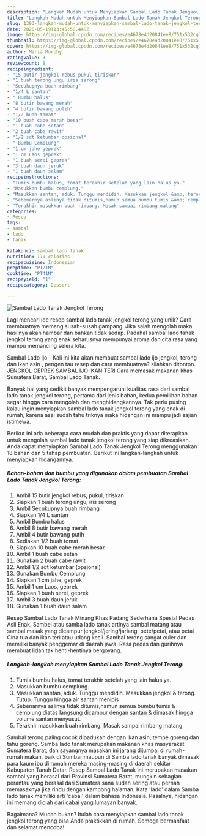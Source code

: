 ```yaml
---
description: "Langkah Mudah untuk Menyiapkan Sambal Lado Tanak Jengkol Terong Anti Gagal"
title: "Langkah Mudah untuk Menyiapkan Sambal Lado Tanak Jengkol Terong Anti Gagal"
slug: 1393-langkah-mudah-untuk-menyiapkan-sambal-lado-tanak-jengkol-terong-anti-gagal
date: 2020-05-19T13:45:58.448Z
image: https://img-global.cpcdn.com/recipes/e4678e4d20841ee8/751x532cq70/sambal-lado-tanak-jengkol-terong-foto-resep-utama.jpg
thumbnail: https://img-global.cpcdn.com/recipes/e4678e4d20841ee8/751x532cq70/sambal-lado-tanak-jengkol-terong-foto-resep-utama.jpg
cover: https://img-global.cpcdn.com/recipes/e4678e4d20841ee8/751x532cq70/sambal-lado-tanak-jengkol-terong-foto-resep-utama.jpg
author: Maria Murphy
ratingvalue: 3
reviewcount: 8
recipeingredient:
- "15 butir jengkol rebus pukul tiriskan"
- "1 buah terong ungu iris serong"
- "Secukupnya buah rimbang"
- "1/4 L santan"
- " Bumbu halus"
- "8 butir bawang merah"
- "4 butir bawang putih"
- "1/2 buah tomat"
- "10 buah cabe merah besar"
- "1 buah cabe setan"
- "2 buah cabe rawit"
- "1/2 sdt ketumbar opsional"
- " Bumbu Cemplung"
- "1 cm jahe geprek"
- "1 cm Laos geprek"
- "1 buah serei geprek"
- "3 buah daun jeruk"
- "1 buah daun salam"
recipeinstructions:
- "Tumis bumbu halus, tomat terakhir setelah yang lain halus ya."
- "Masukkan bumbu cemplung."
- "Masukkan santan, aduk. Tunggu mendidih. Masukkan jengkol &amp; terong. Tutup. Tunggu hingga air santan menipis"
- "Sebenarnya aslinya tidak ditumis,namun semua bumbu tumis &amp; cemplung diatas langsung dicampur dengan santan &amp; dimasak hingga volume santan menyusut."
- "Terakhir masukkan buah rimbang. Masak sampai rimbang matang"
categories:
- Resep
tags:
- sambal
- lado
- tanak

katakunci: sambal lado tanak 
nutrition: 170 calories
recipecuisine: Indonesian
preptime: "PT21M"
cooktime: "PT41M"
recipeyield: "1"
recipecategory: Dessert

---
```



![Sambal Lado Tanak Jengkol Terong](https://img-global.cpcdn.com/recipes/e4678e4d20841ee8/751x532cq70/sambal-lado-tanak-jengkol-terong-foto-resep-utama.jpg)

Lagi mencari ide resep sambal lado tanak jengkol terong yang unik? Cara membuatnya memang susah-susah gampang. Jika salah mengolah maka hasilnya akan hambar dan bahkan tidak sedap. Padahal sambal lado tanak jengkol terong yang enak seharusnya mempunyai aroma dan cita rasa yang mampu memancing selera kita.

Sambal Lado Ijo - Kali ini kita akan membuat sambal lado ijo jengkol, terong dan ikan asin , pengen tau resep dan cara membuatnya? silahkan ditonton. JENGKOL GEPREK SAMBAL IJO IKAN TERI Cara memasak makanan khas Sumatera Barat, Sambal Lado Tanak.

Banyak hal yang sedikit banyak mempengaruhi kualitas rasa dari sambal lado tanak jengkol terong, pertama dari jenis bahan, kedua pemilihan bahan segar hingga cara mengolah dan menghidangkannya. Tak perlu pusing kalau ingin menyiapkan sambal lado tanak jengkol terong yang enak di rumah, karena asal sudah tahu triknya maka hidangan ini mampu jadi sajian istimewa.


Berikut ini ada beberapa cara mudah dan praktis yang dapat diterapkan untuk mengolah sambal lado tanak jengkol terong yang siap dikreasikan. Anda dapat menyiapkan Sambal Lado Tanak Jengkol Terong menggunakan 18 bahan dan 5 tahap pembuatan. Berikut ini langkah-langkah untuk menyiapkan hidangannya.

<!--inarticleads1-->

##### Bahan-bahan dan bumbu yang digunakan dalam pembuatan Sambal Lado Tanak Jengkol Terong:

1. Ambil 15 butir jengkol rebus, pukul, tiriskan
1. Siapkan 1 buah terong ungu, iris serong
1. Ambil Secukupnya buah rimbang
1. Siapkan 1/4 L santan
1. Ambil  Bumbu halus
1. Ambil 8 butir bawang merah
1. Ambil 4 butir bawang putih
1. Sediakan 1/2 buah tomat
1. Siapkan 10 buah cabe merah besar
1. Ambil 1 buah cabe setan
1. Gunakan 2 buah cabe rawit
1. Ambil 1/2 sdt ketumbar (opsional)
1. Gunakan  Bumbu Cemplung
1. Siapkan 1 cm jahe, geprek
1. Ambil 1 cm Laos, geprek
1. Siapkan 1 buah serei, geprek
1. Ambil 3 buah daun jeruk
1. Gunakan 1 buah daun salam


Resep Sambal Lado Tanak Minang Khas Padang Sederhana Spesial Pedas Asli Enak. Sambel atau samba lado tanak artinya sambal matang atau sambal masak yang dicampur jengkol/jering/jariang, pete/petai, atau petai Cina tua dan ikan teri atau udang kecil. Sambal terong sangat ouler dan memiliki banyak penggemar di daerah jawa. Rasa pedas dan gurihnya membuat lidah tak henti-hentinya bergoyang. 

<!--inarticleads2-->

##### Langkah-langkah menyiapkan Sambal Lado Tanak Jengkol Terong:

1. Tumis bumbu halus, tomat terakhir setelah yang lain halus ya.
1. Masukkan bumbu cemplung.
1. Masukkan santan, aduk. Tunggu mendidih. Masukkan jengkol &amp; terong. Tutup. Tunggu hingga air santan menipis
1. Sebenarnya aslinya tidak ditumis,namun semua bumbu tumis &amp; cemplung diatas langsung dicampur dengan santan &amp; dimasak hingga volume santan menyusut.
1. Terakhir masukkan buah rimbang. Masak sampai rimbang matang


Sambal terong paling cocok dipadukan dengan ikan asin, tempe goreng dan tahu goreng. Samba lado tanak merupakan makanan khas masyarakat Sumatera Barat, dan sayangnya masakan ini jarang dijumpai di rumah-rumah makan, baik di Sumbar maupun di Samba lado tanak banyak dimasak para kaum ibu di rumah mereka masing-masing di daerah sekitar Kabupaten Tanah Datar. Resep Sambal Lado Tanak ini merupakan masakan sambal yang berasal dari Provinsi Sumatera Barat, mungkin sebagian perantau yang berasal dari Sumatera sana sudah sering atau pernah memasaknya jika rindu dengan kampong halaman. Kata &#39;lado&#39; dalam Samba lado tanak memiliki arti &#39;cabai&#39; dalam bahasa Indonesia. Pasalnya, hidangan ini memang diolah dari cabai yang lumayan banyak. 

Bagaimana? Mudah bukan? Itulah cara menyiapkan sambal lado tanak jengkol terong yang bisa Anda praktikkan di rumah. Semoga bermanfaat dan selamat mencoba!
